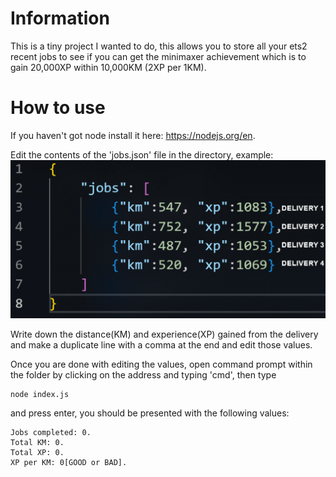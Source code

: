 # Information
This is a tiny project I wanted to do, this allows you to store all your ets2 recent jobs to see if you can get the minimaxer achievement which is to gain 20,000XP within 10,000KM (2XP per 1KM).

# How to use
If you haven't got node install it here: https://nodejs.org/en.

Edit the contents of the 'jobs.json' file in the directory,
example: 
![example](https://raw.githubusercontent.com/rapbattlegod32/ets2minimaxer/main/media/examplepic.png)

Write down the distance(KM) and experience(XP) gained from the delivery and make a duplicate line with a comma at the end and edit those values.

Once you are done with editing the values, open command prompt within the folder by clicking on the address and typing 'cmd', then type
```
node index.js
```
and press enter, you should be presented with the following values:

```
Jobs completed: 0.
Total KM: 0.
Total XP: 0.
XP per KM: 0[GOOD or BAD].
```